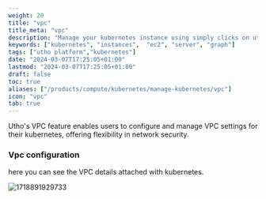 ```yaml
---
weight: 20
title: "vpc"
title_meta: "vpc"
description: "Manage your kubernetes instance using simply clicks on utho platform"
keywords: ["kubernetes", "instances",  "ec2", "server", "graph"]
tags: ["utho platform","kubernetes"]
date: "2024-03-07T17:25:05+01:00"
lastmod: "2024-03-07T17:25:05+01:00"
draft: false
toc: true
aliases: ["/products/compute/kubernetes/manage-kubernetes/vpc"]
icon: "vpc"
tab: true
---
```

Utho's VPC feature enables users to configure and manage VPC settings for their kubernetes, offering flexibility in network security.

### Vpc configuration

here you can see the VPC details attached with kubernetes.

![1718891929733](image/index/1718891929733.png)
